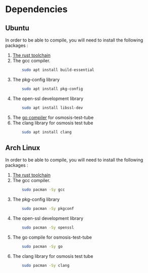 # Dependencies

## Ubuntu

In order to be able to compile, you will need to install the following packages : 
1. [The rust toolchain](https://www.rust-lang.org/tools/install)
2. The gcc compiler.
    ```bash
        sudo apt install build-essential
    ``` 
3. The pkg-config library 
    ```bash
        sudo apt install pkg-config
    ``` 
4. The open-ssl development library
    ```bash
        sudo apt install libssl-dev
    ``` 
5. The [go compiler](https://go.dev/doc/install) for osmosis-test-tube
6. The clang library for osmosis test tube
    ```bash
        sudo apt install clang
    ``` 

## Arch Linux

In order to be able to compile, you will need to install the following packages : 
1. [The rust toolchain](https://www.rust-lang.org/tools/install)
2. The gcc compiler.
    ```bash
        sudo pacman -Sy gcc
    ``` 
3. The pkg-config library 
    ```bash
        sudo pacman -Sy pkgconf
    ``` 
4. The open-ssl development library
    ```bash
        sudo pacman -Sy openssl
    ``` 
5. The go compile for osmosis-test-tube
    ```bash
        sudo pacman -Sy go
    ```
6. The clang library for osmosis test tube
    ```bash
        sudo pacman -Sy clang
    ``` 
